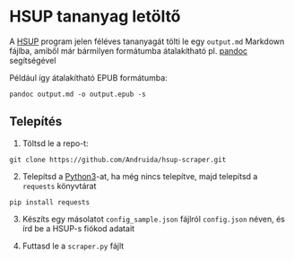 # HSUP tananyag letöltő

A [HSUP](https://hsup.nkfih.gov.hu) program jelen féléves tananyagát tölti le egy `output.md` Markdown fájlba, amiből már bármilyen formátumba átalakítható pl. [pandoc](https://pandoc.org) segítségével

Például így átalakítható EPUB formátumba: 
```
pandoc output.md -o output.epub -s
```

## Telepítés

1. Töltsd le a repo-t:
```
git clone https://github.com/Andruida/hsup-scraper.git
```

2. Telepítsd a [Python3](https://www.python.org/downloads/)-at, ha még nincs telepítve, majd telepítsd a `requests` könyvtárat
```
pip install requests
```

3. Készíts egy másolatot `config_sample.json` fájlról `config.json` néven, és írd be a HSUP-s fiókod adatait

4. Futtasd le a `scraper.py` fájlt